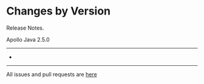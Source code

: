 Changes by Version
==================
Release Notes.

Apollo Java 2.5.0

------------------

* 

------------------
All issues and pull requests are [here](https://github.com/apolloconfig/apollo-java/milestone/5?closed=1)
